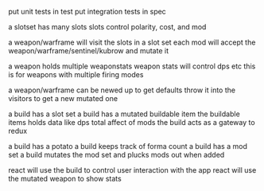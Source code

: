 put unit tests in test
put integration tests in spec

a slotset has many slots
slots control polarity, cost, and mod

a weapon/warframe will visit the slots in a slot set
each mod will accept the weapon/warframe/sentinel/kubrow and mutate it

a weapon holds multiple weaponstats
weapon stats will control dps etc
this is for weapons with multiple firing modes

a weapon/warframe can be newed up to get defaults
throw it into the visitors to get a new mutated one

a build has a slot set
a build has a mutated buildable item
the buildable items holds data like dps total affect of mods
the build acts as a gateway to redux

a build has a potato
a build keeps track of forma count
a build has a mod set
a build mutates the mod set and plucks mods out when added

react will use the build to control user interaction with the app
react will use the mutated weapon to show stats

